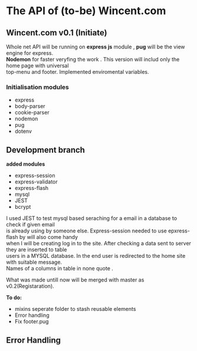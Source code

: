 # The API of (to-be) Wincent.com

## Wincent.com v0.1 (Initiate)

Whole net API will be running on **express js** module , **pug** will be the view engine for express. <br/>
**Nodemon** for faster veryfing the work . This version will includ only the home page with universal <br/>
top-menu and footer. Implemented enviromental variables. <br/>

### Initialisation modules 

* express
* body-parser
* cookie-parser
* nodemon
* pug
* dotenv

## Development branch

**added modules**
* express-session
* express-validator
* express-flash
* mysql
* JEST
* bcrypt

I used JEST to test mysql based seraching for a email in a database to check if given email <br/>
is already using by someone else. Express-session needed to use epxress-flash by will also come handy <br/>
when I will be creating log in to the site. After checking a data sent to server they are inserted to table <br/>
users in a MYSQL database. In the end user is redirected to the home site with suitable message. <br/>
Names of a columns in table in none quote .<br/> 

What was made untill now will be merged with master as v0.2(Registaration). <Br/>

**To do:** <br/>
* mixins seperate folder to stash reusable elements <br/>
* Error handling <br/>
* Fix footer.pug

## Error Handling



